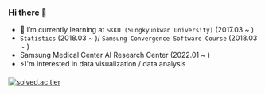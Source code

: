 ### Hi there 👋


- 🌱 I’m currently learning at ```SKKU (Sungkyunkwan University)``` (2017.03 ~ ) 
- ```Statistics``` (2018.03 ~ )/ ```Samsung Convergence Software Course``` (2018.03 ~ )
- Samsung Medical Center AI Research Center (2022.01 ~ )
- ⚡I'm interested in data visualization / data analysis
<!--
**victolee0/victolee0** is a ✨ _special_ ✨ repository because its `README.md` (this file) appears on your GitHub profile.

Here are some ideas to get you started:

- 🔭 I’m currently working on ...
- 🌱 I’m currently learning ...
- 👯 I’m looking to collaborate on ...
- 🤔 I’m looking for help with ...
- 💬 Ask me about ...
- 📫 How to reach me: ...
- 😄 Pronouns: ...
- ⚡ Fun fact: ...
-->

[![solved.ac tier](http://mazassumnida.wtf/api/generate_badge?boj=vbnmzx1)](https://solved.ac/vbnmzx1)
